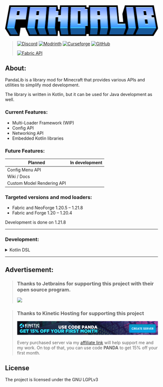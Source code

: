 ![banner.png](https://github.com/ThePandaOliver/Readme-Assets/blob/main/pandalib/banner.png?raw=true)

> [![Discord](https://img.shields.io/discord/1021703635178115122?style=for-the-badge&logo=discord&label=Discord&labelColor=black&color=lightblue)](https://discord.gg/wjPt4vEfXb)
> [![Modrinth](https://img.shields.io/modrinth/dt/mEEGbEIu?style=for-the-badge&logo=modrinth&label=Modrinth&labelColor=black&color=green)](https://modrinth.com/mod/pandalib)
> [![Curseforge](https://img.shields.io/curseforge/dt/975460?style=for-the-badge&logo=curseforge&label=Curseforge&labelColor=black&color=red)](https://www.curseforge.com/minecraft/mc-mods/pandalib)
> [![GitHub](https://img.shields.io/github/downloads/PandaDap2006/PandaLib/total?style=for-the-badge&logo=github&label=Github&labelColor=black&color=white)](https://github.com/PandaDap2006/PandaLib)
>
> [![Fabric API](https://img.shields.io/badge/Fabric%20API-REQUIRED%20for%20Fabric-1?style=for-the-badge&labelColor=black&color=gold)](https://www.curseforge.com/minecraft/mc-mods/fabric-api)

## About:

PandaLib is a library mod for Minecraft that provides various APIs and utilities to simplify mod development.

The library is written in Kotlin, but it can be used for Java development as well.

### Current Features:

- Multi-Loader Framework (WIP)
- Config API
- Networking API
- Embedded Kotlin libraries

### Future Features:

| Planned                    | In development |
|----------------------------|----------------|
| Config Menu API            |                |
| Wiki / Docs                |                |
| Custom Model Rendering API |                |

### Targeted versions and mod loaders:

- Fabric and NeoForge 1.20.5 – 1.21.8
- Fabric and Forge 1.20 – 1.20.4

Development is done on 1.21.8

---

### Development:
<details>
<summary>Kotlin DSL</summary>

```kotlin
repositories {
	mavenCentral()
}

dependencies {
	// TODO: publish PandaLib to personel repository

	forgeRuntimeLibrary(kotlin("stdlib"))
	forgeRuntimeLibrary(kotlin("stdlib-jdk8"))
	forgeRuntimeLibrary(kotlin("stdlib-jdk7"))
	forgeRuntimeLibrary(kotlin("reflect", version = "2.2.0"))
	forgeRuntimeLibrary("org.jetbrains.kotlinx:kotlinx-coroutines-core:1.10.2")
	forgeRuntimeLibrary("org.jetbrains.kotlinx:kotlinx-coroutines-jdk8:1.10.2")
	forgeRuntimeLibrary("org.jetbrains.kotlinx:kotlinx-serialization-core:1.8.1")
	forgeRuntimeLibrary("org.jetbrains.kotlinx:kotlinx-serialization-json:1.8.1")
	forgeRuntimeLibrary("org.jetbrains.kotlinx:kotlinx-serialization-cbor:1.8.1")
	forgeRuntimeLibrary("org.jetbrains.kotlinx:kotlinx-datetime:0.6.2")
	forgeRuntimeLibrary("org.jetbrains.kotlinx:kotlinx-io-core:0.7.0")
	forgeRuntimeLibrary("org.jetbrains.kotlinx:kotlinx-io-bytestring:0.7.0")
}
```
</details>

---

## Advertisement:

> ### Thanks to **Jetbrains** for supporting this project with their open source program.
> [<img src="https://resources.jetbrains.com/storage/products/company/brand/logos/jetbrains.svg" width=300px>](https://jb.gg/OpenSourceSupport)

> ### Thanks to **Kinetic Hosting** for supporting this project
> [![Partner Banner](https://github.com/ThePandaOliver/Readme-Assets/blob/main/Support/Kinetic%20affiliate%20banner%20small.png?raw=true)](https://t.ly/B1Kui)
>
> Every purchased server via my [affiliate link](https://t.ly/B1Kui) will help support me and my work.
> On top of that, you can use code **PANDA** to get 15% off your first month.

## License

The project is licensed under the GNU LGPLv3